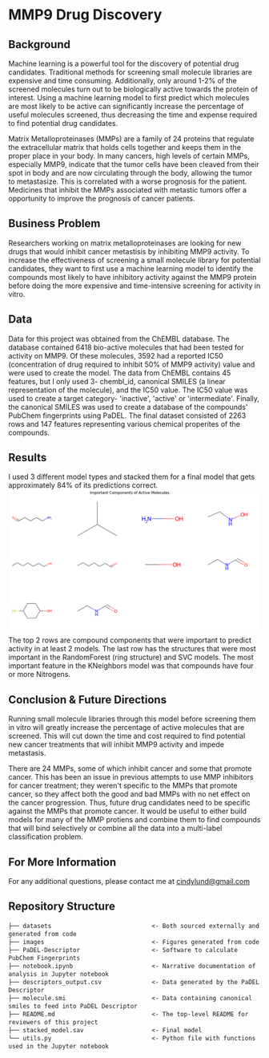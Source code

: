 # MMP9 Drug Discovery

## Background

Machine learning is a powerful tool for the discovery of potential drug candidates. Traditional methods for screening small molecule libraries are expensive and time consuming. Additionally, only around 1-2% of the screened molecules turn out to be biologically active towards the protein of interest. Using a machine learning model to first predict which molecules are most likely to be active can significantly increase the percentage of useful molecules screened, thus decreasing the time and expense required to find potential drug candidates.

Matrix Metalloproteinases (MMPs) are a family of 24 proteins that regulate the extracellular matrix that holds cells together and keeps them in the proper place in your body. In many cancers, high levels of certain MMPs, especially MMP9, indicate that the tumor cells have been cleaved from their spot in body and are now circulating through the body, allowing the tumor to metastasize. This is correlated with a worse prognosis for the patient. Medicines that inhibit the MMPs associated with metastic tumors offer a opportunity to improve the prognosis of cancer patients.

## Business Problem

Researchers working on matrix metalloproteinases are looking for new drugs that would inhibit cancer metastisis by inhibiting MMP9 activity. To increase the effectiveness of screening a small molecule library for potential candidates, they want to first use a machine learning model to identify the compounds most likely to have inhibitory activity against the MMP9 protein before doing the more expensive and time-intensive screening for activity in vitro.

## Data 

Data for this project was obtained from the ChEMBL database. The database contained 6418 bio-active molecules that had been tested for activity on MMP9. Of these molecules, 3592 had a reported IC50 (concentration of drug required to inhibit 50% of MMP9 activity) value and were used to create the model. The data from ChEMBL contains 45 features, but I only used 3- chembl_id, canonical SMILES (a linear representation of the molecule), and the IC50 value. The IC50 value was used to create a target category- 'inactive', 'active' or 'intermediate'. Finally, the canonical SMILES was used to create a database of the compounds' PubChem fingerprints using PaDEL. The final dataset consisted of 2263 rows and 147 features representing various chemical properites of the compounds.

## Results

I used 3 different model types and stacked them for a final model that gets approximately 84% of its predictions correct. 
![Important components of active compounds](images/imptfeatures.png)
The top 2 rows are compound components that were important to predict activity in at least 2 models. The last row has the structures that were most important in the RandomForest (ring structure) and SVC models. The most important feature in the KNeighbors model was that compounds have four or more Nitrogens.

## Conclusion & Future Directions

Running small molecule libraries through this model before screening them in vitro will greatly increase the percentage of active molecules that are screened. This will cut down the time and cost required to find potential new cancer treatments that will inhibit MMP9 activity and impede metastasis.

There are 24 MMPs, some of which inhibit cancer and some that promote cancer. This has been an issue in previous attempts to use MMP inhibitors for cancer treatment; they weren't specific to the MMPs that promote cancer, so they affect both the good and bad MMPs with no net effect on the cancer progression. Thus, future drug candidates need to be specific against the MMPs that promote cancer. It would be useful to either build models for many of the MMP protiens and combine them to find compounds that will bind selectively or combine all the data into a multi-label classification problem.

## For More Information

For any additional questions, please contact me at cindylund@gmail.com

## Repository Structure

```
├── datasets                            <- Both sourced externally and generated from code
├── images                              <- Figures generated from code
├── PaDEL-Descriptor                    <- Software to calculate PubChem Fingerprints
├── notebook.ipynb                      <- Narrative documentation of analysis in Jupyter notebook
├── descriptors_output.csv              <- Data generated by the PaDEL Descriptor
├── molecule.smi                        <- Data containing canonical smiles to feed into PaDEL Descriptor
├── README.md                           <- The top-level README for reviewers of this project
├── stacked_model.sav                   <- Final model
└── utils.py                            <- Python file with functions used in the Jupyter notebook

```
